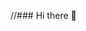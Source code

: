 //### Hi there 👋

<!--
**mxiirx/mxiirx** is a ✨ _special_ ✨ repository because its `README.md` (this file) appears on your GitHub profile.

<h3 align="center">Hello!</h3>

<p align="left"> <img src="https://komarev.com/ghpvc/?username=mxiirx&label=Profile%20views&color=0e75b6&style=flat" alt="mxiirx" /> </p>

<h3 align="left">Connect with me:</h3>
<p align="left">
<a href="https://instagram.com/maii.ra_" target="blank"><img align="center" src="https://cdn.jsdelivr.net/npm/simple-icons@3.0.1/icons/instagram.svg" alt="maii.ra_" height="30" width="40" /></a>
<a href="https://www.hackerrank.com/mxiirx" target="blank"><img align="center" src="https://cdn.jsdelivr.net/npm/simple-icons@3.0.1/icons/hackerrank.svg" alt="mxiirx" height="30" width="40" /></a>
</p>

